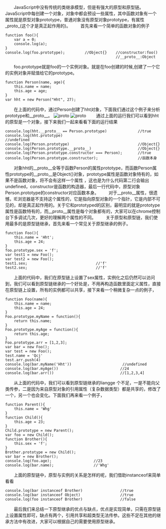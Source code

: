<!-- 原型和原型链 -->
&ensp;&ensp;&ensp;&ensp;JavaScript中没有传统的类继承模型，但是有强大的原型和原型链。
&ensp;&ensp;&ensp;&ensp;JavaScript中每创建一个对象，对象中都会预设一些属性，其中函数对象有一个属性就是原型对象prototype，普通对象没有原型对象prototype，有属性_proto_(这个才是真正起作用的)。
&ensp;&ensp;&ensp;&ensp;首先来看一个简单的函数对象的例子
```
function foo(){
    var a = 0;
    console.log(a);
}
console.log(foo.prototype);         //Object{}    //constructor:foo()
                                                  //__proto__:Object
```

&ensp;&ensp;&ensp;&ensp;foo.prototype就是foo的一个实例对象。就是在foo创建的时候,创建了一个它的实例对象并赋值给它的prototype。
```
function Person(name, age){
    this.name = name;
    this.age = age;
}
var hht = new Person("Hht", 27);
```

&ensp;&ensp;&ensp;&ensp;在上面的代码中，通过Person创建了hht对象，下面我们通过这个例子来分析prototype和__proto__。
    ![proto](https://github.com/shuhan2/images//proto1.jpg)
    ![proto](https://github.com/shuhan2/images//proto2.jpg)
&ensp;&ensp;&ensp;&ensp;通过上面的运行我们可以看到hht的原型是一个对象，接下来我们一起来看看下面的运行结果
```
console.log(hht.__proto__ == Person.prototype)              //true
console.log(hht.prototype)                                  //undefined
console.log(Person.prototype)                               //Object{}
console.log(Person.prototype.__proto__)                     //Object{}
console.log(Person.prototype.constructor === Person);       //true
console.log(Person.prototype.constructor);                  //函数本身  
```

&ensp;&ensp;&ensp;&ensp;对象hht的__proto__全等于函数Person的属性prototype，而函数Person属性prototype的__proto__是Object{}对象，prototype属性是函数对象特有的，如果不是函数对象，将不会有这样一个属性 ，这也是为什么代码第二行会输出undefined，constructor是函数的构造器，最后一行代码中，原型对象Person.prototype的constructor对应函数本身。
&ensp;&ensp;&ensp;&ensp;对于__proto__属性，很遗憾，IE浏览器是不支持这个属性的，它是指向原型对象的一个指针，它是内部不可见的，却是真正起作用的。关于它和prototyped的区别，最明显的就是prototype属性是函数特有的，而__proto__属性是每个对象都有的，大家可以在chrome控制台下多调试几次，更好的理解两个属性的不同。
&ensp;&ensp;&ensp;&ensp;关于原型和原型链，我们使用最多的是原型链继承，首先来看一个常见关于原型继承的例子。
```
function Foo(){
    this.name = 'Hht';
    this.age = 24;
}
foo.prototype.sex = 'f';
var test1 = new Foo();
var test2 = new Foo();
test1.sex;                               //'f'
test2.sex;                               //'f'
```

&ensp;&ensp;&ensp;&ensp;上面的代码中，我们在原型链上设置了sex属性，实例化之后仍然可以访问到，我们可以看到原型链继承的一个好处是，不用再构造函数里面定义属性，直接在原型链上设置，所有的实例都可以共享，接下来看一个稍微复杂一点的例子，
```
function Foo(name){
    this.name = name;
    this.age = 24;
}
Foo.prototype.myName = function(){
    return this.name;
}
Foo.prototype.myAge = function(){
    return this.age;
}
Foo.prototype.arr = [1,2,3];
var bar = new Foo();
var test = new Foo();
test.name = 'Qcj'
test.arr.push(4)
console.log(bar.myName('Hht'))                       //undefined
console.log(bar.myAge())                            //24
console.log(bar.arr())                              //[1,2,3,4]
```

&ensp;&ensp;&ensp;&ensp;从上面的代码中，我们可以看到原型链继承的liangge 个不足，一是不能向父类传参，二是因为来自原型对象的引用属性（复杂数据类型）都是共享的，修改了一个，另一个也会变化。下面我们再来看一个例子，
```
function Parent(){
    this.name = 'Whg'
}
function Child(){
    this.age = 23;
}
Child.prototype = new Parent();
var foo = new Child();
function Brother(){
    this.sex = 'f';
}
Brother.prototype = new Child();
var bar = new Brother();
console.log(foo.age);                   //23
console.log(bar.name);                  //'Whg'
```

&ensp;&ensp;&ensp;&ensp;上面的原型链中，原型与实例的关系是怎样的呢，我们借助instanceof来简单看看
```
console.log(bar instanceof Brother)                 //true
console.log(bar instanceof Object)                  //true
console.log(foo instanceof Brother)                 //false
```
&ensp;&ensp;&ensp;&ensp;最后我们来总结一下原型继承的优点与缺点，优点是实现简单，只需在原型链上设置属性即可，缺点有两个，引用共享和超类型无法传参。这些不足在其他的继承方法中有改进，大家可以根据自己的需要使用原型继承。




    



